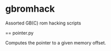 # gbromhack
Assorted GB(C) rom hacking scripts

== pointer.py

Computes the pointer to a given memory offset.
